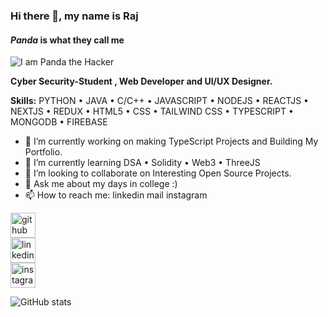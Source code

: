 ### Hi there 👋, my name is Raj
#### ***Panda*** is what they call me
![I am Panda the Hacker](https://c.tenor.com/lNtmoshuUI8AAAAi/bahroo-hacker.gif)

**Cyber Security-Student , Web Developer and UI/UX Designer.**

**Skills:** PYTHON • JAVA • C/C++ • JAVASCRIPT • NODEJS • REACTJS • NEXTJS • REDUX • HTML5 • CSS • TAILWIND CSS • TYPESCRIPT • MONGODB • FIREBASE

- 🔭 I’m currently working on making TypeScript Projects and Building My Portfolio. 
- 🌱 I’m currently learning DSA • Solidity • Web3 • ThreeJS 
- 👯 I’m looking to collaborate on Interesting Open Source Projects. 
- 💬 Ask me about my days in college :) 
- 📫 How to reach me: linkedin mail instagram 


[<img src="https://img.icons8.com/color/50/ffffff/linkedin.png" alt='github' height='40'>](https://www.linkedin.com/in/hrs2306/)  
[<img src="https://img.icons8.com/color/48/ffffff/instagram-new--v1.png" alt='linkedin' height='40'>](https://www.instagram.com/the_raj_you_know/)  
[<img src='https://cdn.jsdelivr.net/npm/simple-icons@3.0.1/icons/instagram.svg' alt='instagram' height='40'>](https://www.instagram.com/the_raj_you_know/)  

![GitHub stats](https://github-readme-stats.vercel.app/api?username=PandaPrince19&show_icons=true&theme=cobalt)  

